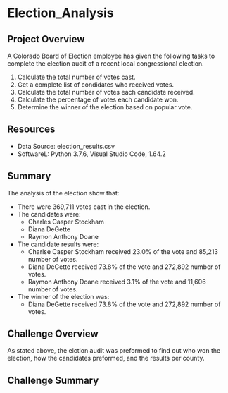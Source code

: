 # Election_Analysis

## Project Overview
A Colorado Board of Election employee has given the following tasks to complete the election audit of a recent local congressional election.

1. Calculate  the total number of votes cast.
2. Get a complete list of condidates who received votes.
3. Calculate the total number of votes each candidate received.
4. Calculate the percentage of votes each candidate won. 
5. Determine the winner of the election based on popular vote.

## Resources
- Data Source: election_results.csv
- SoftwareL: Python 3.7.6, Visual Studio Code, 1.64.2

## Summary
The analysis of the election show that:
- There were 369,711 votes cast in the election.
- The candidates were:
  - Charles Casper Stockham
  - Diana DeGette
  - Raymon Anthony Doane
- The candidate results were:
  - Charlse Casper Stockham received 23.0% of the vote and 85,213 number of votes.
  - Diana DeGette received 73.8% of the vote and 272,892 number of votes.
  - Raymon Anthony Doane received 3.1% of the vote and 11,606 number of votes.
- The winner of the election was:
  - Diana DeGette received 73.8% of the vote and 272,892 number of votes.

## Challenge Overview
  As stated above, the elction audit was preformed to find out who won the election, how the candidates preformed, and the results per county. 

## Challenge Summary
